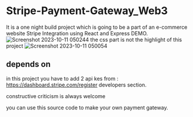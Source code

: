 # Stripe-Payment-Gateway_Web3
It is a one night build project which is going to be a part of an e-commerce website
Stripe Integration using React and Express DEMO.![Screenshot 2023-10-11 050244](https://github.com/Shivoo29/Stripe-Payment-Gateway_Web3/assets/107989158/1f935c97-10df-46e8-bf59-bf2b858d67e2)
the css part is not the highlight of this project ![Screenshot 2023-10-11 050054](https://github.com/Shivoo29/Stripe-Payment-Gateway_Web3/assets/107989158/f28e0581-1e8c-4c37-a3f4-6a44accf7b58)
## depends on
in this project you have to add 2 api kes from :  https://dashboard.stripe.com/register 
developers section.


constructive criticism is always welcome

you can use this source code to make your own payment gateway.
